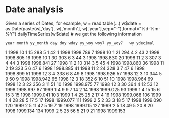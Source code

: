 # Date analysis
Given a series of Dates, for example,
  w = read.table(...)
  w$date = as.Date(paste(w[,'day'], w[,'month'], w[,'year'],sep="-"),format="%d-%m-%Y")
  dailyTimeSeries(w$date) # we get the following information
  
  
    year month yy_month day doy wday yy_woy woy7 yy_woy7   wy ydecimal
1   1998    10        1  15 288    5      1   42       1 1998 1998.789
7   1998    10        1  21 294    4      2   43       2 1998 1998.805
16  1998    10        1  30 303    6      3   44       3 1998 1998.830
20  1998    11        2   3 307    3      4   44       3 1998 1998.841
27  1998    11        2  10 314    3      5   45       4 1998 1998.860
36  1998    11        2  19 323    5      6   47       6 1998 1998.885
41  1998    11        2  24 328    3      7   47       6 1998 1998.899
51  1998    12        3   4 338    6      8   49       8 1998 1998.926
57  1998    12        3  10 344    5      9   50       9 1998 1998.942
65  1998    12        3  18 352    6     10   51      10 1998 1998.964
69  1998    12        3  22 356    3     11   51      10 1998 1998.975
77  1998    12        3  30 364    4     12   53      12 1998 1998.997
87  1999     1        4   9   9    7     14    2      14 1998 1999.025
93  1999     1        4  15  15    6     15    3      15 1998 1999.041
103 1999     1        4  25  25    2     17    4      16 1998 1999.068
106 1999     1        4  28  28    5     17    5      17 1998 1999.077
111 1999     2        5   2  33    3     18    5      17 1998 1999.090
120 1999     2        5  11  42    5     19    7      19 1998 1999.115
127 1999     2        5  18  49    5     20    8      20 1998 1999.134
134 1999     2        5  25  56    5     21    9      21 1998 1999.153
